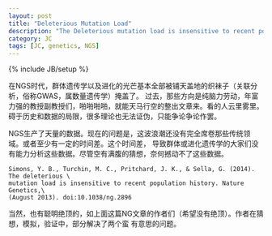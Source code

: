 ```yaml
---
layout: post
title: "Deleterious Mutation Load"
description: "The Deleterious mutation load is insensitive to recent population history"
category: JC
tags: [JC, genetics, NGS]
---
```

{% include JB/setup %}

在NGS时代，群体遗传学以及进化的光芒基本全部被铺天盖地的织袜子（关联分析，俗称GWAS，属数量遗传学）掩盖了。
过去，那些方向是纯脑力劳动，年富力强的教授副教授们，啪啪啪啪，就能天马行空的整出文章来。看的人云里雾里。
碍于历史和数据的局限，很多理论也无法证伪，只能争论争论作罢。

NGS生产了天量的数据。现在的问题是，这波浪潮还没有完全席卷那些传统领域。或者至少有一定的时间差。这个时间差，
导致群体或进化遗传学的大家们没有能力分析这些数据。尽管空有满腹的猜想，奈何撼动不了这些数据。

```
Simons, Y. B., Turchin, M. C., Pritchard, J. K., & Sella, G. (2014). The deleterious \
mutation load is insensitive to recent population history. Nature Genetics,\
(August 2013). doi:10.1038/ng.2896
```
当然，也有聪明绝顶的，如上面这篇NG文章的作者们（希望没有绝顶）。作者在猜想，模拟，验证中，部分解决了两个蛮
有意思的问题。





